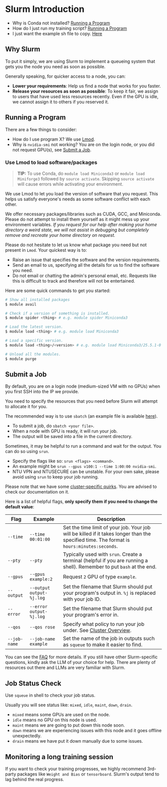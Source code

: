 # Slurm Introduction

- Why is Conda not installed? [Running a Program](#Running-a-Program)
- How do I just run my training script? [Running a Program](#Running-a-Program)
- I just want the example sh file to copy. [Here](sbatch-example.sh)

## Why Slurm

To put it simply, we are using Slurm to implement a queueing system that gets
you the node you need as soon as possible.

Generally speaking, for quicker access to a node, you can:
- **Lower your requirements**: Help us find a node that works for you faster.
- **Release your resources as soon as possible**: To keep it fair, we assign to
  users that have used less resources recently. Even if the GPU is idle, we
  cannot assign it to others if you reserved it.

## Running a Program

There are a few things to consider:
- How do I use program X? We use [Lmod](#Use-Lmod-to-load-softwarepackages).
- Why is `nvidia-smi` not working? You are on the login node, or you did not
  request GPU(s), see [Submit a Job](#Submit-a-Job).

### Use Lmod to load software/packages

> **TIP:** To use Conda, do `module load Miniconda3` or
> `module load Miniforge3` followed by `source activate`. Skipping
> `source activate` will cause errors while activating your environment.

We use Lmod to let you load the version of software that you request.
This helps us satisfy everyone's needs as some software conflict with each
other.

We offer necessary packages/libraries such as CUDA, GCC, and Miniconda. Please
do not attempt to install them yourself as it might mess up your environment
variables. *If you request for our help after making your home directory a weird
state, we will not assist in debugging but completely remove and recreate your
home directory on request.*

Please do not hesitate to let us know what package you need but not present in
`Lmod`. Your quickest way is to:
- Raise an issue that specifies the software and the version requirements.
- Send an email to us, specifying all the details for us to find the software
  you need.
- Do not email or chatting the admin's personal email, etc. Requests like this
  is difficult to track and therefore will not be entertained.

Here are some quick commands to get you started:

```sh
# Show all installed packages
$ module avail

# Check if a version of something is installed.
$ module spider <thing> # e.g. module spider Miniconda3

# Load the latest version.
$ module load <thing> # e.g. module load Miniconda3

# Load a specific version.
$ module load <thing>/<version> # e.g. module load Miniconda3/25.5.1-0

# Unload all the modules.
$ module purge
```

## Submit a Job

By default, you are on a login node (medium-sized VM with no GPUs) when you
first SSH into the IP we provide.

You need to specify the resources that you need before Slurm will attempt to
allocate it for you.

The recommended way is to use `sbatch` (an example file is available
[here](sbatch-example.sh)).

- To submit a job, do `sbatch <your file>`.
- When a node with GPU is ready, it will run your job.
- The output will be saved into a file in the current directory.

Sometimes, it may be helpful to run a command and wait for the output. You can
do so using `srun`.

- Specify the flags like so: `srun <flags> <command>`.
- An example might be `srun --gpus v100:1 --time 1:00:00 nvidia-smi`.
- NTU VPN and NTUSECURE can be unstable. For your own sake, please avoid using
  `srun` to keep your job running.

Please note that we have some [cluster-specific quirks](cluster.md#Slurm). You
are advised to check our documentation on it.

Here is a list of helpful flags, **only specify them if you need to change the
default value**:

| Flag         | Example                  | Description                                                                                                                                |
|--------------|--------------------------|--------------------------------------------------------------------------------------------------------------------------------------------|
| `--time`     | `--time 00:01:00`        | Set the time limit of your job. Your job will be killed if it takes longer than the specified time. The format is `hours:minutes:seconds`. |
| `--pty`      | `--pty`                  | Typically used with `srun`. Create a terminal (helpful if you are running a shell). Remember to put `bash` at the end.                     |
| `--gpus`     | `--gpus example:2`       | Request `2` GPU of type `example`.                                                                                                         |
| `--output`   | `--output output-%j.log` | Set the filename that Slurm should put your program's output in. `%j` is replaced with your job ID.                                        |
| `--error`    | `--error output-%j.log`  | Set the filename that Slurm should put your program's error in.                                                                            |
| `--qos`      | `--qos rose`             | Specify what policy to run your job under. See [Cluster Overview](cluster.md#Slurm).                                                       |
| `--job-name` | `--job-name example`     | Set the name of the job in outputs such as `squeue` to make it easier to find.                                                             |

You can see the [FAQ](troubleshooting.md#Slurm) for more details. If you still
have other Slurm-specific questions, kindly ask the LLM of your choice for help.
There are plenty of resources out there and LLMs are very familiar with Slurm.

## Job Status Check

Use `squeue` in shell to check your job status.

Usually you will see status like: `mixed`, `idle`, `maint`, `down`, `drain`.
- `mixed` means some GPUs are used on the node.
- `idle` means no GPU on this node is used.
- `maint` means we are going to put down this node soon.
- `down` means we are experiencing issues with this node and it goes offline
  unexpectedly.
- `drain` means we have put it down manually due to some issues.

## Monitoring a long training session
If you want to check your training progresses, we highly recommend 3rd-party
packages like `Weight and Bias` or `tensorboard`. Slurm's output tend to lag
behind the real progress.
